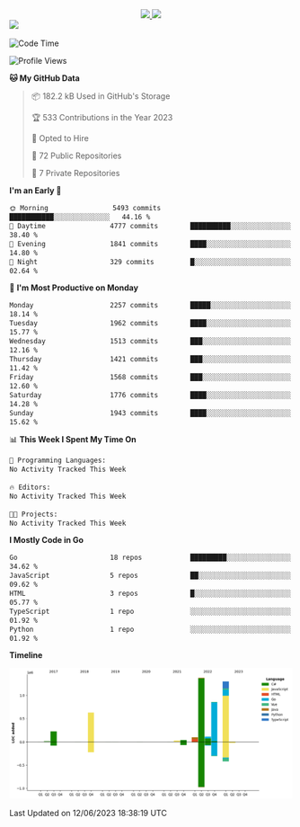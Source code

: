 <div align="center">
  <a href="https://github.com/arielsrv">
    <img height="180em" src="https://github-readme-stats.vercel.app/api?username=arielsrv&show_icons=true&theme=radical&include_all_commits=true&count_private=true"/>
    <img height="180em" src="https://github-readme-stats.vercel.app/api/top-langs/?username=arielsrv&layout=compact&langs_count=10&theme=radical"/>
 </a>
</div>

<div>
  <a href="https://www.linkedin.com/in/arielpineiro/" target="_blank">
    <img src="https://img.shields.io/badge/-LinkedIn-%230077B5?style=for-the-badge&logo=linkedin&logoColor=white" target="_blank">
  </a>
</div>

<!--START_SECTION:waka-->
![Code Time](http://img.shields.io/badge/Code%20Time-0%20secs-blue)

![Profile Views](http://img.shields.io/badge/Profile%20Views-0-blue)

**🐱 My GitHub Data** 

> 📦 182.2 kB Used in GitHub's Storage 
 > 
> 🏆 533 Contributions in the Year 2023
 > 
> 💼 Opted to Hire
 > 
> 📜 72 Public Repositories 
 > 
> 🔑 7 Private Repositories 
 > 
**I'm an Early 🐤** 

```text
🌞 Morning                5493 commits        ███████████░░░░░░░░░░░░░░   44.16 % 
🌆 Daytime                4777 commits        ██████████░░░░░░░░░░░░░░░   38.40 % 
🌃 Evening                1841 commits        ████░░░░░░░░░░░░░░░░░░░░░   14.80 % 
🌙 Night                  329 commits         █░░░░░░░░░░░░░░░░░░░░░░░░   02.64 % 
```
📅 **I'm Most Productive on Monday** 

```text
Monday                   2257 commits        █████░░░░░░░░░░░░░░░░░░░░   18.14 % 
Tuesday                  1962 commits        ████░░░░░░░░░░░░░░░░░░░░░   15.77 % 
Wednesday                1513 commits        ███░░░░░░░░░░░░░░░░░░░░░░   12.16 % 
Thursday                 1421 commits        ███░░░░░░░░░░░░░░░░░░░░░░   11.42 % 
Friday                   1568 commits        ███░░░░░░░░░░░░░░░░░░░░░░   12.60 % 
Saturday                 1776 commits        ████░░░░░░░░░░░░░░░░░░░░░   14.28 % 
Sunday                   1943 commits        ████░░░░░░░░░░░░░░░░░░░░░   15.62 % 
```


📊 **This Week I Spent My Time On** 

```text
💬 Programming Languages: 
No Activity Tracked This Week

🔥 Editors: 
No Activity Tracked This Week

🐱‍💻 Projects: 
No Activity Tracked This Week
```

**I Mostly Code in Go** 

```text
Go                       18 repos            █████████░░░░░░░░░░░░░░░░   34.62 % 
JavaScript               5 repos             ██░░░░░░░░░░░░░░░░░░░░░░░   09.62 % 
HTML                     3 repos             █░░░░░░░░░░░░░░░░░░░░░░░░   05.77 % 
TypeScript               1 repo              ░░░░░░░░░░░░░░░░░░░░░░░░░   01.92 % 
Python                   1 repo              ░░░░░░░░░░░░░░░░░░░░░░░░░   01.92 % 
```



**Timeline**

![Lines of Code chart](https://raw.githubusercontent.com/arielsrv/arielsrv/main/assets/bar_graph.png)


 Last Updated on 12/06/2023 18:38:19 UTC
<!--END_SECTION:waka-->
